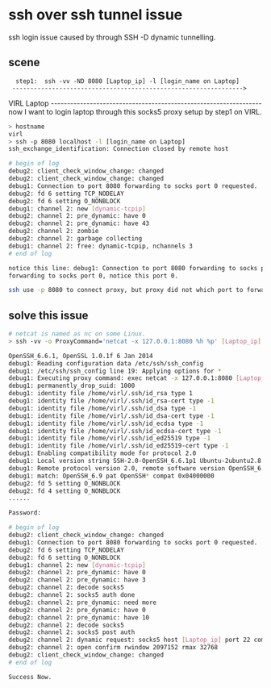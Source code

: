 # ssh over ssh tunnel issue
ssh login issue caused by through SSH -D dynamic tunnelling.

## scene
      step1:  ssh -vv -ND 8080 [Laptop_ip] -l [login_name on Laptop]
     ---------------------------------------------------------------->
VIRL                                                                    Laptop
     -----------------------------------------------------------------
now I want to login laptop through this socks5 proxy setup by step1 on VIRL.

```bash
> hostname
virl
> ssh -p 8080 localhost -l [login_name on Laptop]
ssh_exchange_identification: Connection closed by remote host

# begin of log
debug2: client_check_window_change: changed
debug2: client_check_window_change: changed
debug1: Connection to port 8080 forwarding to socks port 0 requested.
debug2: fd 6 setting TCP_NODELAY
debug2: fd 6 setting O_NONBLOCK
debug1: channel 2: new [dynamic-tcpip]
debug2: channel 2: pre_dynamic: have 0
debug2: channel 2: pre_dynamic: have 43
debug2: channel 2: zombie
debug2: channel 2: garbage collecting
debug1: channel 2: free: dynamic-tcpip, nchannels 3
# end of log

notice this line: debug1: Connection to port 8080 forwarding to socks port 0 requested.
forwarding to socks port 0, notice this port 0.

ssh use -p 8080 to connect proxy, but proxy did not which port to forward, 0 is now the default.
```

## solve this issue
``` bash
# netcat is named as nc on some Linux.
> ssh -vv -o ProxyCommand='netcat -x 127.0.0.1:8080 %h %p' [Laptop_ip] -l [login_name on Laptop]

OpenSSH_6.6.1, OpenSSL 1.0.1f 6 Jan 2014
debug1: Reading configuration data /etc/ssh/ssh_config
debug1: /etc/ssh/ssh_config line 19: Applying options for *
debug1: Executing proxy command: exec netcat -x 127.0.0.1:8080 [Laptop_ip] 22
debug1: permanently_drop_suid: 1000
debug1: identity file /home/virl/.ssh/id_rsa type 1
debug1: identity file /home/virl/.ssh/id_rsa-cert type -1
debug1: identity file /home/virl/.ssh/id_dsa type -1
debug1: identity file /home/virl/.ssh/id_dsa-cert type -1
debug1: identity file /home/virl/.ssh/id_ecdsa type -1
debug1: identity file /home/virl/.ssh/id_ecdsa-cert type -1
debug1: identity file /home/virl/.ssh/id_ed25519 type -1
debug1: identity file /home/virl/.ssh/id_ed25519-cert type -1
debug1: Enabling compatibility mode for protocol 2.0
debug1: Local version string SSH-2.0-OpenSSH_6.6.1p1 Ubuntu-2ubuntu2.8
debug1: Remote protocol version 2.0, remote software version OpenSSH_6.9
debug1: match: OpenSSH_6.9 pat OpenSSH* compat 0x04000000
debug2: fd 5 setting O_NONBLOCK
debug2: fd 4 setting O_NONBLOCK
......

Password:

# begin of log
debug2: client_check_window_change: changed
debug1: Connection to port 8080 forwarding to socks port 0 requested.
debug2: fd 6 setting TCP_NODELAY
debug2: fd 6 setting O_NONBLOCK
debug1: channel 2: new [dynamic-tcpip]
debug2: channel 2: pre_dynamic: have 0
debug2: channel 2: pre_dynamic: have 3
debug2: channel 2: decode socks5
debug2: channel 2: socks5 auth done
debug2: channel 2: pre_dynamic: need more
debug2: channel 2: pre_dynamic: have 0
debug2: channel 2: pre_dynamic: have 10
debug2: channel 2: decode socks5
debug2: channel 2: socks5 post auth
debug2: channel 2: dynamic request: socks5 host [Laptop_ip] port 22 command 1
debug2: channel 2: open confirm rwindow 2097152 rmax 32768
debug2: client_check_window_change: changed
# end of log

Success Now.
```
